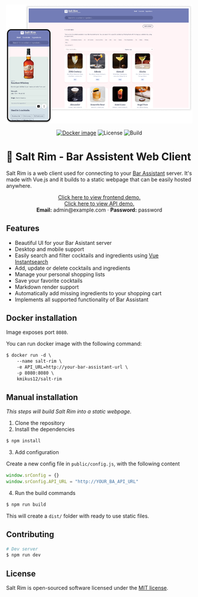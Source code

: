 <p align="center">
    <a href="https://karlomikus.com" target="_blank"><img width="700" src="art/hero.png" alt="Logo"></a>
</p>

<p align="center">
    <a href="https://hub.docker.com/r/kmikus12/salt-rim"><img src="https://img.shields.io/docker/v/kmikus12/salt-rim?style=for-the-badge&sort=semver" alt="Docker image"></a>
    <img src="https://img.shields.io/github/license/karlomikus/vue-salt-rim?style=for-the-badge" alt="License">
    <img src="https://img.shields.io/github/workflow/status/karlomikus/vue-salt-rim/Build%20docker%20image?style=for-the-badge" alt="Build">
</p>

# 🍹 Salt Rim - Bar Assistent Web Client

Salt Rim is a web client used for connecting to your [Bar Assistant](https://github.com/karlomikus/bar-assistant) server. It's made with Vue.js and it builds to a static webpage that can be easily hosted anywhere.

<p align="center">
    <a href="https://bar.karlomikus.com" target="_blank">Click here to view frontend demo.</a>
    <br>
    <a href="https://bar-api.karlomikus.com" target="_blank">Click here to view API demo.</a>
    <br>
    <strong>Email:</strong> admin@example.com &middot; <strong>Password:</strong> password
</p>

## Features

- Beautiful UI for your Bar Asistant server
- Desktop and mobile support
- Easily search and filter cocktails and ingredients using [Vue Instantsearch](https://www.algolia.com/doc/guides/building-search-ui/what-is-instantsearch/vue/)
- Add, update or delete cocktails and ingredients
- Manage your personal shopping lists
- Save your favorite cocktails
- Markdown render support
- Automatically add missing ingredients to your shopping cart
- Implements all supported functionality of Bar Assistant

## Docker installation

Image exposes port `8080`.

You can run docker image with the following command:

```
$ docker run -d \
    --name salt-rim \
    -e API_URL=http://your-bar-assistant-url \
    -p 8080:8080 \
    kmikus12/salt-rim
```

## Manual installation

*This steps will build Salt Rim into a static webpage.*

1. Clone the repository
2. Install the dependencies

``` bash
$ npm install
```

3. Add configuration

Create a new config file in `public/config.js`, with the following content

``` js
window.srConfig = {}
window.srConfig.API_URL = "http://YOUR_BA_API_URL"
```

4. Run the build commands

``` bash
$ npm run build
```

This will create a `dist/` folder with ready to use static files.

## Contributing

``` bash
# Dev server
$ npm run dev
```

## License

Salt Rim is open-sourced software licensed under the [MIT license](https://opensource.org/licenses/MIT).
